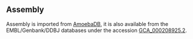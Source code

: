 Assembly
--------

Assembly is imported from [AmoebaDB](http://amoebadb.org/amoeba/ "amoebadb"),
it is also available from the EMBL/Genbank/DDBJ databases under the accession
[GCA_000208925.2](http://www.ebi.ac.uk/ena/data/view/GCA_000208925.2).
